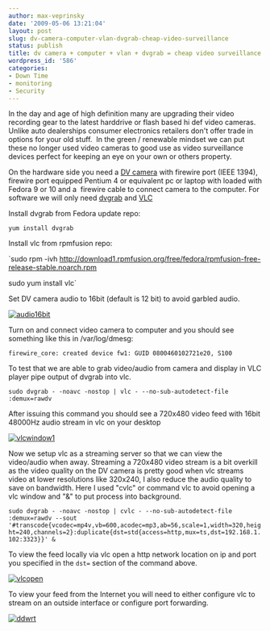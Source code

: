 ```yaml
---
author: max-veprinsky
date: '2009-05-06 13:21:04'
layout: post
slug: dv-camera-computer-vlan-dvgrab-cheap-video-surveillance
status: publish
title: dv camera + computer + vlan + dvgrab = cheap video surveillance
wordpress_id: '586'
categories:
- Down Time
- monitoring
- Security
---
```


In the day and age of high definition many are upgrading their video recording gear to the latest harddrive or flash based hi def video cameras. Unlike auto dealerships consumer electronics retailers don't offer trade in options for your old stuff.  In the green / renewable mindset we can put these no longer used video cameras to good use as video surveillance devices perfect for keeping an eye on your own or others property.




On the hardware side you need a [DV camera](http://linuxsysadminblog.com/?attachment_id=596) with firewire port (IEEE 1394), firewire port equipped Pentium 4 or equivalent pc or laptop with loaded with Fedora 9 or 10 and a  firewire cable to connect camera to the computer. For software we will only need [dvgrab](http://freshmeat.net/projects/dvgrab/) and [VLC](http://www.videolan.org)




Install dvgrab from Fedora update repo:  

`yum install dvgrab`




Install vlc from rpmfusion repo:  

`sudo rpm -ivh http://download1.rpmfusion.org/free/fedora/rpmfusion-free-release-stable.noarch.rpm  

sudo yum install vlc`




Set DV camera audio to 16bit (default is 12 bit) to avoid garbled audio.




[![audio16bit](http://linuxsysadminblog.com/wp-content/uploads/2009/05/audio16bit.jpg)](http://linuxsysadminblog.com/2009/05/dv-camera-computer-vlan-dvgrab-cheap-video-surveillance/audio16bit/)




Turn on and connect video camera to computer and you should see something like this in /var/log/dmesg:  

`firewire_core: created device fw1: GUID 0800460102721e20, S100`




To test that we are able to grab video/audio from camera and display in VLC player pipe output of dvgrab into vlc.




`sudo dvgrab - -noavc -nostop | vlc - --no-sub-autodetect-file :demux=rawdv`  

After issuing this command you should see a 720x480 video feed with 16bit 48000Hz audio stream in vlc on your desktop




[![vlcwindow1](http://linuxsysadminblog.com/wp-content/uploads/2009/05/vlcwindow1.png)](http://linuxsysadminblog.com/2009/05/dv-camera-computer-vlan-dvgrab-cheap-video-surveillance/vlcwindow1/)




Now we setup vlc as a streaming server so that we can view the video/audio when away. Streaming a 720x480 video stream is a bit overkill as the video quality on the DV camera is pretty good when vlc streams video at lower resolutions like 320x240, I also reduce the audio quality to save on bandwidth. Here I used "cvlc" or command vlc to avoid opening a vlc window and "&" to put process into background.




`sudo dvgrab - -noavc -nostop | cvlc - --no-sub-autodetect-file :demux=rawdv --sout '#transcode{vcodec=mp4v,vb=600,acodec=mp3,ab=56,scale=1,width=320,height=240,channels=2}:duplicate{dst=std{access=http,mux=ts,dst=192.168.1.102:3323}}' & `




To view the feed locally via vlc open a http network location on ip and port you specified in the `dst=` section of the command above.




[![vlcopen](http://linuxsysadminblog.com/wp-content/uploads/2009/05/vlcopen.png)](http://linuxsysadminblog.com/2009/05/dv-camera-computer-vlan-dvgrab-cheap-video-surveillance/vlcopen/)




To view your feed from the Internet you will need to either configure vlc to stream on an outside interface or configure port forwarding.




[![ddwrt](http://linuxsysadminblog.com/wp-content/uploads/2009/05/ddwrt.png)](http://linuxsysadminblog.com/2009/05/dv-camera-computer-vlan-dvgrab-cheap-video-surveillance/ddwrt/)



